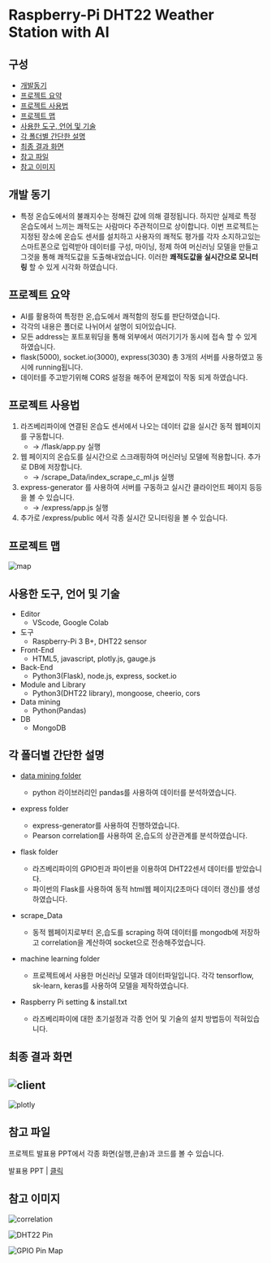 # Raspberry-Pi DHT22 Weather Station with AI

## 구성
- [개발동기](#개발-동기)
- [프로젝트 요약](#프로젝트-요약)
- [프로젝트 사용법](#프로젝트-사용법)
- [프로젝트 맵](#프로젝트-맵)
- [사용한 도구, 언어 및 기술](#사용한-도구,-언어-및-기술)
- [각 폴더별 간단한 설명](#각-폴더별-간단한-설명)
- [최종 결과 화면](#최종-결과-화면)
- [참고 파일](#참고-파일)
- [참고 이미지](#참고-이미지)

## 개발 동기
  * 특정 온습도에서의 불쾌지수는 정해진 값에 의해 결정됩니다. 하지만 실제로 특정 온습도에서 느끼는 쾌적도는 사람마다 주관적이므로 상이합니다. 
    이번 프로젝트는 지정된 장소에 온습도 센서를 설치하고 사용자의 쾌적도 평가를 각자 소지하고있는 스마트폰으로 입력받아 데이터를 구성, 마이닝, 정제
    하여 머신러닝 모델을 만들고 그것을 통해 쾌적도값을 도출해내었습니다. 이러한 **쾌적도값을 실시간으로 모니터링** 할 수 있게 시각화 하였습니다.

## 프로젝트 요약
  * AI를 활용하여 특정한 온,습도에서 쾌적함의 정도를 판단하였습니다. 
  * 각각의 내용은 폴더로 나뉘어서 설명이 되어있습니다.
  * 모든 address는 포트포워딩을 통해 외부에서 여러기기가 동시에 접속 할 수 있게 하였습니다.
  * flask(5000), socket.io(3000), express(3030) 총 3개의 서버를 사용하였고 동시에 running됩니다.
  * 데이터를 주고받기위해 CORS 설정을 해주어 문제없이 작동 되게 하였습니다.
  
## 프로젝트 사용법
  1. 라즈베리파이에 연결된 온습도 센서에서 나오는 데이터 값을 실시간 동적 웹페이지를 구동합니다. 
     - -> /flask/app.py 실행
  2. 웹 페이지의 온습도를 실시간으로 스크래핑하여 머신러닝 모델에 적용합니다. 추가로 DB에 저장합니다. 
     - -> /scrape_Data/index_scrape_c_ml.js 실행
  3. express-generator 를 사용하여 서버를 구동하고 실시간 클라이언트 페이지 등등을 볼 수 있습니다. 
     - -> /express/app.js 실행
  4. 추가로 /express/public 에서 각종 실시간 모니터링을 볼 수 있습니다.
  
## 프로젝트 맵
  ![map](/img/map.PNG)
  
## 사용한 도구, 언어 및 기술
  * Editor
    - VScode, Google Colab
  * 도구
    - Raspberry-Pi 3 B+, DHT22 sensor
  * Front-End
    - HTML5, javascript, plotly.js, gauge.js
  * Back-End
    - Python3(Flask), node.js, express, socket.io
  * Module and Library
    -  Python3(DHT22 library), mongoose, cheerio, cors
  * Data mining
    - Python(Pandas)
  * DB
    - MongoDB
  
## 각 폴더별 간단한 설명
  * [data mining folder](/data-mining)
     - python 라이브러리인 pandas를 사용하여 데이터를 분석하였습니다.
    
  * express folder
    - express-generator를 사용하여 진행하였습니다.
    - Pearson correlation를 사용하여 온,습도의 상관관계를 분석하였습니다.
    
  * flask folder
    - 라즈베리파이의 GPIO핀과 파이썬을 이용하여 DHT22센서 데이터를 받았습니다.
    - 파이썬의 Flask를 사용하여 동적 html웹 페이지(2초마다 데이터 갱신)를 생성하였습니다.
  
  * scrape_Data
    - 동적 웹페이지로부터 온,습도를 scraping 하여 데이터를 mongodb에 저장하고 correlation을 계산하여 socket으로 전송해주었습니다.
    
  * machine learning folder
    - 프로젝트에서 사용한 머신러닝 모델과 데이터파일입니다. 각각 tensorflow, sk-learn, keras를 사용하여 모델을 제작하였습니다.
    
  * Raspberry Pi setting & install.txt
    - 라즈베리파이에 대한 초기설정과 각종 언어 및 기술의 설치 방법등이 적혀있습니다.
    
## 최종 결과 화면

   ![client](/img/client_DB_c_cr.PNG)
   ----------------------------------------------------------
   ![plotly](/img/plotly_ml.PNG)
    
## 참고 파일
   프로젝트 발표용 PPT에서 각종 화면(실행,콘솔)과 코드를 볼 수 있습니다.
   
   발표용 PPT | [클릭](/발표용PPT.pdf)
    
    
## 참고 이미지 
  
   ![correlation](/img/correlation_relation.png)
    
   ![DHT22 Pin](/img/dht22.png)
  
   ![GPIO Pin Map](/img/GPIO.png)
